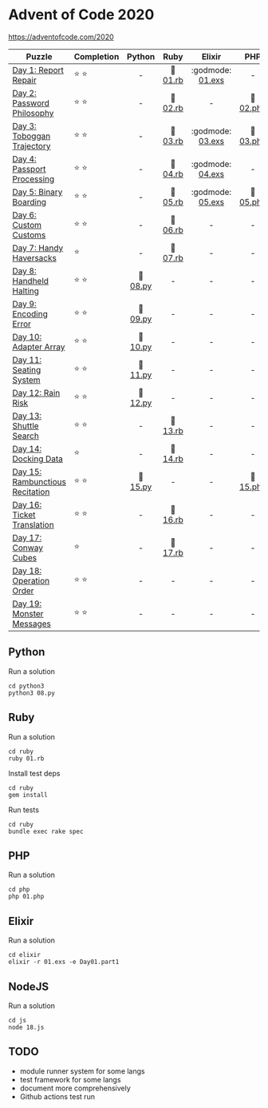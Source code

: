 # Advent of Code 2020

https://adventofcode.com/2020

| Puzzle | Completion | Python | Ruby | Elixir | PHP | other |
|--------|------------|:------:|:----:|:------:|:---:|:-----:|
| [Day 1: Report Repair](https://adventofcode.com/2020/day/1)             | :star: :star: | - | :rotating_light: [01.rb](ruby/01.rb) | :godmode: [01.exs](elixir/01.exs) | - | :goat: [01.go](go/01.go) |
| [Day 2: Password Philosophy](https://adventofcode.com/2020/day/2)       | :star: :star: | - | :rotating_light: [02.rb](ruby/02.rb) | - | :elephant: [02.php](php/02.php) | - |
| [Day 3: Toboggan Trajectory](https://adventofcode.com/2020/day/3)       | :star: :star: | - | :rotating_light: [03.rb](ruby/03.rb) | :godmode: [03.exs](elixir/03.exs) | :elephant: [03.php](php/03.php) | - |
| [Day 4: Passport Processing](https://adventofcode.com/2020/day/4)       | :star: :star: | - | :rotating_light: [04.rb](ruby/04.rb) | :godmode: [04.exs](elixir/04.exs) | - | - |
| [Day 5: Binary Boarding](https://adventofcode.com/2020/day/5)           | :star: :star: | - | :rotating_light: [05.rb](ruby/05.rb) | :godmode: [05.exs](elixir/05.exs) | :elephant: [05.php](php/05.php) | - |
| [Day 6: Custom Customs](https://adventofcode.com/2020/day/6)            | :star: :star: | - | :rotating_light: [06.rb](ruby/06.rb) | - | - | :goat: [06.go](go/06.go) |
| [Day 7: Handy Haversacks](https://adventofcode.com/2020/day/7)          | :star:        | - | :rotating_light: [07.rb](ruby/07.rb) | - | - | - |
| [Day 8: Handheld Halting](https://adventofcode.com/2020/day/8)          | :star: :star: | :snake: [08.py](python3/08.py) | - | - | - | - |
| [Day 9: Encoding Error](https://adventofcode.com/2020/day/9)            | :star: :star: | :snake: [09.py](python3/09.py) | - | - | - | - |
| [Day 10: Adapter Array](https://adventofcode.com/2020/day/10)           | :star: :star: | :snake: [10.py](python3/10.py) | - | - | - | - |
| [Day 11: Seating System](https://adventofcode.com/2020/day/11)          | :star: :star: | :snake: [11.py](python3/11.py) | - | - | - | - |
| [Day 12: Rain Risk](https://adventofcode.com/2020/day/12)               | :star: :star: | :snake: [12.py](python3/12.py) | - | - | - | - |
| [Day 13: Shuttle Search](https://adventofcode.com/2020/day/13)          | :star: :star: | - | :rotating_light: [13.rb](ruby/13.rb) | - | - | - |
| [Day 14: Docking Data](https://adventofcode.com/2020/day/14)            | :star:        | - | :rotating_light: [14.rb](ruby/14.rb) | - | - | - |
| [Day 15: Rambunctious Recitation](https://adventofcode.com/2020/day/15) | :star: :star: | :snake: [15.py](python3/15.py) | - | - | :elephant: [15.php](php/15.php) | - |
| [Day 16: Ticket Translation](https://adventofcode.com/2020/day/16)      | :star: :star: | - | :rotating_light: [16.rb](ruby/16.rb) | - | - | - |
| [Day 17: Conway Cubes](https://adventofcode.com/2020/day/17)            | :star:        | - | :rotating_light: [17.rb](ruby/17.rb) | - | - | - |
| [Day 18: Operation Order](https://adventofcode.com/2020/day/18)         | :star: :star: | - | - | - | - | :jack_o_lantern: [18.js](js/18.js) |
| [Day 19: Monster Messages](https://adventofcode.com/2020/day/19)        | :star: :star: | - | - | - | - | :jack_o_lantern: [19.js](js/19.js) |

## Python

Run a solution

```
cd python3
python3 08.py
```

## Ruby

Run a solution

```
cd ruby
ruby 01.rb
```

Install test deps

```
cd ruby
gem install
```

Run tests

```
cd ruby
bundle exec rake spec
```

## PHP

Run a solution

```
cd php
php 01.php
```

## Elixir

Run a solution

```
cd elixir
elixir -r 01.exs -e Day01.part1
```

## NodeJS

Run a solution

```
cd js
node 18.js
```

## TODO

- module runner system for some langs
- test framework for some langs
- document more comprehensively
- Github actions test run
